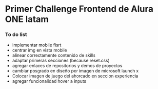 # Primer Challenge Frontend de Alura ONE latam

### To do list

- implementar mobile fisrt
- centrar img en vista mobile
- alinear correctamente contenido de skills
- adaptar primeras secciones (because reset.css)
- agregar enlaces de repositorios y demos de proyectos
- cambiar posgrado en diseño por imagen de microsoft launch x
- Colocar imagen de juego del ahorcado en seccion experiencia
- agregar funcionalidad hover a inputs